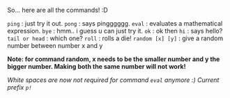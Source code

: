 So... here are all the commands! :D


` ping `       :    just try it out.
` pong `       :    says pingggggg.
` eval `       :    evaluates a mathematical expression.
` bye `        :    hmm.. i guess u can just try it.
` ok `         :    ok then
` hi `         :    says hello?
`tail or head` :    which one?
`roll`         :    rolls a die!
`random [x] [y]` : give a random number between number x and y 


**Note: for command random, x needs to be the smaller number and y the bigger number.
Making both the same number will not work!**

*White spaces are now not required for command `eval` anymore :)*
*Current prefix `p!`*
